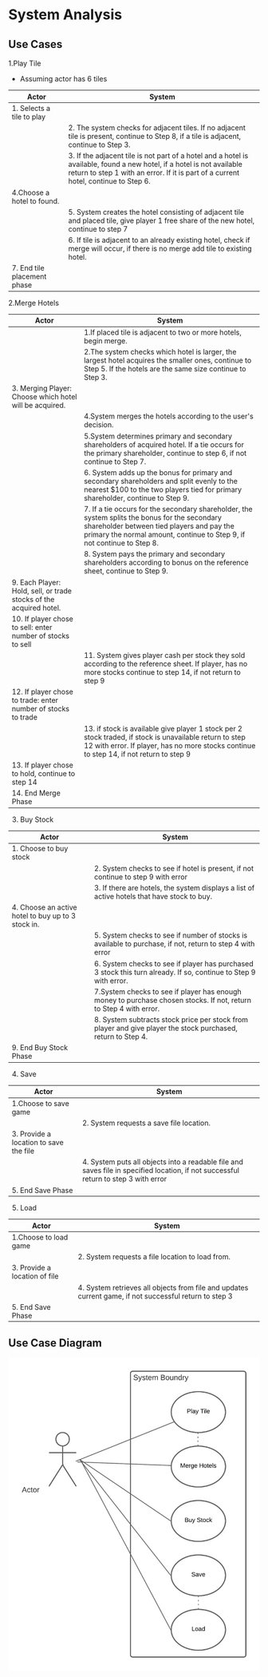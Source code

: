 # System Analysis

## Use Cases

1.Play Tile
* Assuming actor has 6 tiles

| Actor  | System  |
|---|---|
| 1. Selects a tile to play  |   |
|   |  2. The system checks for adjacent tiles. If no adjacent tile is present, continue to Step 8, if a tile is adjacent, continue to Step 3.|
|   | 3. If the adjacent tile is not part of a hotel and a hotel is available, found a new hotel, if a hotel is not available return to step 1 with an error. If it is part of a current hotel, continue to Step 6.|
| 4.Choose a hotel to found. |   |
|   | 5. System creates the hotel consisting of adjacent tile and placed tile, give player 1 free share of the new hotel, continue to step 7 |
|   | 6. If tile is adjacent to an already existing hotel, check if merge will occur, if there is no merge add tile to existing hotel.|
|7. End tile placement phase|   |

2.Merge Hotels

|Actor|System|
|---|---|
|   |1.If placed tile is adjacent to two or more hotels, begin merge.|
|   |2.The system checks which hotel is larger, the largest hotel acquires the smaller ones, continue to Step 5. If the hotels are the same size continue to Step 3.   |
|3. Merging Player: Choose which hotel will be acquired.|   |
|   |4.System merges the hotels according to the user's decision.   |
|   |5.System determines primary and secondary shareholders of acquired hotel. If a tie occurs for the primary shareholder, continue to step 6, if not continue to Step 7.   |
|   |6. System adds up the bonus for primary and secondary shareholders and split evenly to the nearest $100 to the two players tied for primary shareholder, continue to Step 9.   |
|   |7. If a tie occurs for the secondary shareholder, the system splits the bonus for the secondary shareholder between tied players and pay the primary the normal amount, continue to Step 9, if not continue to Step 8.   |
|   |8. System pays the primary and secondary shareholders according to bonus on the reference sheet, continue to Step 9.   |
|9. Each Player: Hold, sell, or trade stocks of the acquired hotel.   |   |
|10. If player chose to sell: enter number of stocks to sell   |   |
|   |11. System gives player cash per stock they sold according to the reference sheet. If player, has no more stocks continue to step 14, if not  return to step 9   |
|12. If player chose to trade: enter number of stocks to trade   |   |
|   |13. if stock is available give player 1 stock per 2 stock traded, if stock is unavailable return to step 12 with error. If player, has no more stocks continue to step 14, if not return to step 9   |
|13. If player chose to hold, continue to step 14   |   |
|14. End Merge Phase  |   |

3. Buy Stock

| Actor | System|
|---|---|
|1. Choose to buy stock |   |
|   |2. System checks to see if hotel is present, if not continue to step 9 with error|
|   |3. If there are hotels, the system displays a list of active hotels that have stock to buy.|
|4. Choose an active hotel to buy up to 3 stock in.|   |
|   |5. System checks to see if number of stocks is available to purchase, if not, return to step 4 with error|
|   |6. System checks to see if player has purchased 3 stock this turn already. If so, continue to Step 9 with error.|
|   | 7.System checks to see if player has enough money to purchase chosen stocks. If not, return to Step 4 with error.|
|   | 8. System subtracts stock price per stock from player and give player the stock purchased, return to Step 4.|
|9. End Buy Stock Phase|   |

4. Save

| Actor | System |
|---|---|
|1.Choose to save game|   |
|   | 2. System requests a save file location.|
|3. Provide a location to save the file|   |
|   | 4. System puts all objects into a readable file and saves file in specified location, if not successful return to step 3 with error|
|5. End Save Phase|   |

5. Load

| Actor | System|
|---|---|
|1.Choose to load game|   |
|   |2. System requests a file location to load from.|
|3. Provide a location of file|   |
|   |4. System retrieves all objects from file and updates current game, if not successful return to step 3|
|5. End Save Phase|   |

## Use Case Diagram

![Use Case Diagram](Images/UseCaseDiagram.png "Use Case Diagram")